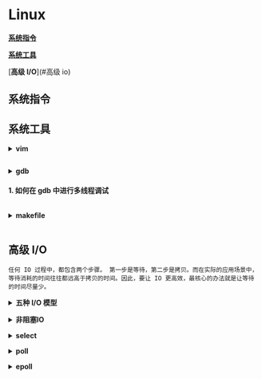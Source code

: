 # **Linux**

[**系统指令**](#系统指令)

[**系统工具**](#系统工具)

[**高级 I/O**](#高级 io)

## **系统指令**

## **系统工具**

<b><details><summary>vim<summary></b>

</details>

<b><details><summary>gdb<summary></b>

#### 1. 如何在 gdb 中进行多线程调试
</details>

<b><details><summary>makefile<summary></b>

</details>

## **高级 I/O**
    任何 IO 过程中，都包含两个步骤。 第⼀步是等待，第⼆步是拷贝。而在实际的应用场景中，等待消耗的时间往往都远⾼于拷贝的时间。因此，要让 IO 更高效，最核⼼的办法就是让等待的时间尽量少。
<b><details><summary>五种 I/O 模型</summary></b>

- 阻塞 IO：在内核将数据准备好之前，系统调⽤用会一直等待。所有套接字默认都是阻塞 IO。

- 非阻塞 IO：即使内核还未将数据准备好，系统调用也会返回，并且返回并且返回 EWOULDBLOCK 错误码。非阻塞 IO 往往需要程序员循环的方式反复尝试读写文件描述符，这个过程称为轮询。这对 CPU 来说是较大的浪费，一般只有特定场景下才使用。

- 信号驱动 IO：内核将数据准备好的时候，用`SIGIO`信号通知应用程序进行 IO 操作。

- 多路转接 IO：与阻塞 IO 类似，但是可以同时等待多个文件描述符的状态。

- 异步 IO：由内核在数据拷贝完成时，通知应用程序。与信号驱动 IO 不同的地方是，信号驱动 IO 是在数据准备好的时候，通知应用程序进行 IO 操作。

- 同步与异步：
  - 同步：在发出系统调用后，一直等到有结果了才会返回。无论调用是否成功，一定会返回结果。可以理解为，调用者主动等待调用结果，有结果了才会返回。

  - 异步：在发出系统调用后，调用就直接返回了，等到有结果之后，再由被调用者通过状态、通知来通知调用者，或通过回调函数处理这个调用。

- 阻塞与非阻塞：
  - 阻塞：在调用结果返回之前，当前线程会被挂起，等到得到调用结果之后，才会返回

  - 非阻塞：无论是否能得到结果，线程都会返回。

</details>

<b><details><summary>非阻塞IO</summary></b>
#### **fcntl**

```C++
//函数原型
#include <unistd.h>
#include <fcntl.h>
int fcntl(int fd, int cmd, ... /* arg */ );
```



</details>

<b><details><summary>select</summary></b>

</details>

<b><details><summary>poll</summary></b>
</details>

<b><details><summary>epoll</summary></b
</details>